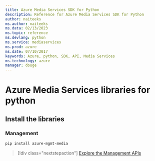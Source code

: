 ```yaml
---
title: Azure Media Services SDK for Python
description: Reference for Azure Media Services SDK for Python
author: naiteeks
ms.author: naiteeks
ms.data: 02/13/2023
ms.topic: reference
ms.devlang: python
ms.service: mediaservices
ms.prod: azure
ms.date: 07/10/2017
keywords: Azure, python, SDK, API, Media Services
ms.technology: azure
manager: douge
---
```

# Azure Media Services libraries for python

## Install the libraries


### Management

```bash
pip install azure-mgmt-media
```
> [!div class="nextstepaction"]
> [Explore the Management APIs](/python/api/overview/azure/mediaservices/management)